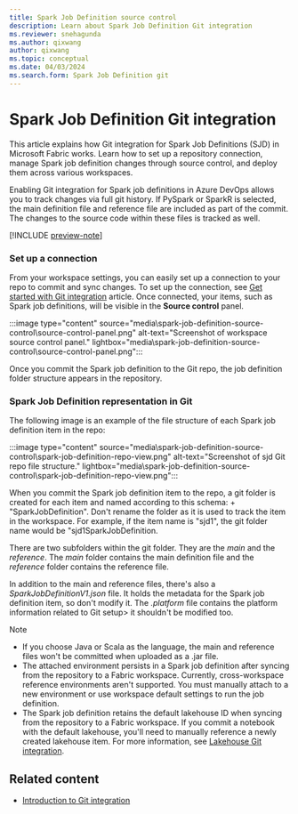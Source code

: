 ```yaml
---
title: Spark Job Definition source control
description: Learn about Spark Job Definition Git integration 
ms.reviewer: snehagunda
ms.author: qixwang
author: qixwang
ms.topic: conceptual
ms.date: 04/03/2024
ms.search.form: Spark Job Definition git
---
```


# Spark Job Definition Git integration 

This article explains how Git integration for Spark Job Definitions (SJD) in Microsoft Fabric works. Learn how to set up a repository connection, manage Spark job definition changes through source control, and deploy them across various workspaces.


Enabling Git integration for Spark job definitions in Azure DevOps allows you to track changes via full git history. If PySpark or SparkR is selected, the main definition file and reference file are included as part of the commit. The changes to the source code within these files is tracked as well.

[!INCLUDE [preview-note](../includes/feature-preview-note.md)]

### Set up a connection

From your workspace settings, you can easily set up a connection to your repo to commit and sync changes. To set up the connection, see [Get started with Git integration](../cicd/git-integration/git-get-started.md) article. Once connected, your items, such as Spark job definitions, will be visible in the **Source control** panel.

:::image type="content" source="media\spark-job-definition-source-control\source-control-panel.png" alt-text="Screenshot of workspace source control panel." lightbox="media\spark-job-definition-source-control\source-control-panel.png":::

Once you commit the Spark job definition to the Git repo, the job definition folder structure appears in the repository.


### Spark Job Definition representation in Git

The following image is an example of the file structure of each Spark job definition item in the repo:

:::image type="content" source="media\spark-job-definition-source-control\spark-job-definition-repo-view.png" alt-text="Screenshot of sjd Git repo file structure." lightbox="media\spark-job-definition-source-control\spark-job-definition-repo-view.png":::

When you commit the Spark job definition item to the repo, a git folder is created for each item and named according to this schema: <Item name> + "SparkJobDefinition". Don't rename the folder as it is used to track the item in the workspace. For example, if the item name is "sjd1", the git folder name would be "sjd1SparkJobDefinition.

There are two subfolders within the git folder. They are the *main* and the *reference*. The *main* folder contains the main definition file and the *reference* folder contains the reference file.

In addition to the main and reference files, there's also a *SparkJobDefinitionV1.json* file. It holds the metadata for the Spark job definition item, so don't modify it.
The *.platform* file contains the platform information related to Git setup> it shouldn't be modified too.

> [!NOTE]
>
> - If you choose Java or Scala as the language, the main and reference files won't be committed when uploaded as a .jar file.
> - The attached environment persists in a Spark job definition after syncing from the repository to a Fabric workspace. Currently, cross-workspace reference environments aren't supported. You must manually attach to a new environment or use workspace default settings to run the job definition.
> - The Spark job definition retains the default lakehouse ID when syncing from the repository to a Fabric workspace. If you commit a notebook with the default lakehouse, you'll need to manually reference a newly created lakehouse item. For more information, see [Lakehouse Git integration](lakehouse-git-deployment-pipelines.md).


## Related content

- [Introduction to Git integration](../cicd/git-integration/intro-to-git-integration.md)
